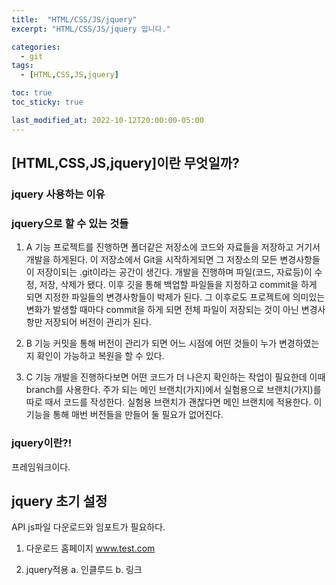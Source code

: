 ```yaml
---
title:  "HTML/CSS/JS/jquery"
excerpt: "HTML/CSS/JS/jquery 입니다."

categories:
  - git
tags:
  - [HTML,CSS,JS,jquery]

toc: true
toc_sticky: true

last_modified_at: 2022-10-12T20:00:00-05:00
---
```


## [HTML,CSS,JS,jquery]이란 무엇일까?
### jquery 사용하는 이유


### jquery으로 할 수 있는 것들
1. A 기능
프로젝트를 진행하면 폴더같은 저장소에 코드와 자료들을 저장하고 거기서 개발을 하게된다. 이 저장소에서 Git을 시작하게되면 그 저장소의 모든 변경사항들이 저장이되는 .git이라는 공간이 생긴다. 개발을 진행하며 파일(코드, 자료등)이 수정, 저장, 삭제가 됐다. 이후 깃을 통해 백업할 파일들을 지정하고 commit을 하게 되면 지정한 파일들의 변경사항들이 박제가 된다. 그 이후로도 프로젝트에 의미있는 변화가 발생할 때마다 commit을 하게 되면 전체 파일이 저장되는 것이 아닌 변경사항만 저장되어 버전이 관리가 된다.

2. B 기능
커밋을 통해 버전이 관리가 되면 어느 시점에 어떤 것들이 누가 변경하였는지 확인이 가능하고 복원을 할 수 있다.

3. C 기능
개발을 진행하다보면 어떤 코드가 더 나은지 확인하는 작업이 필요한데 이때 branch를 사용한다. 주가 되는 메인 브랜치(가지)에서 실험용으로 브랜치(가지)를 따로 때서 코드를 작성한다. 실험용 브랜치가 괜찮다면 메인 브랜치에 적용한다. 이 기능을 통해 매번 버전들을 만들어 둘 필요가 없어진다.

### jquery이란?!
프레임워크이다.


## jquery 초기 설정
API js파일 다운로드와 임포트가 필요하다.

1. 다운로드 홈페이지
www.test.com

2. jquery적용
a. 인클루드
b. 링크
